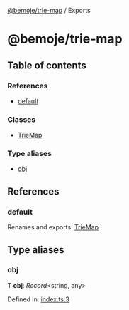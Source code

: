 [@bemoje/trie-map](README.md) / Exports

# @bemoje/trie-map

## Table of contents

### References

- [default](modules.md#default)

### Classes

- [TrieMap](classes/triemap.md)

### Type aliases

- [obj](modules.md#obj)

## References

### default

Renames and exports: [TrieMap](classes/triemap.md)

## Type aliases

### obj

Ƭ **obj**: *Record*<string, any\>

Defined in: [index.ts:3](https://github.com/bemoje/trie-map/blob/7f42561/src/index.ts#L3)
